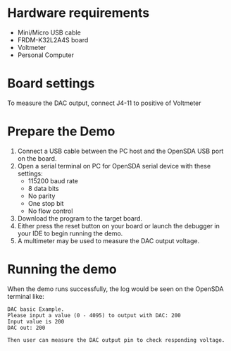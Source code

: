 Hardware requirements
===================
- Mini/Micro USB cable
- FRDM-K32L2A4S board
- Voltmeter
- Personal Computer

Board settings
============
To measure the DAC output, connect J4-11 to positive of Voltmeter

Prepare the Demo
===============
1. Connect a USB cable between the PC host and the OpenSDA USB port on the board.
2. Open a serial terminal on PC for OpenSDA serial device with these settings:
    - 115200 baud rate
    - 8 data bits
    - No parity
    - One stop bit
    - No flow control
3. Download the program to the target board.
4. Either press the reset button on your board or launch the debugger in your IDE to begin running the demo.
5. A multimeter may be used to measure the DAC output voltage.

Running the demo
===============
When the demo runs successfully, the log would be seen on the OpenSDA terminal like:

~~~~~~~~~~~~~~~~~~~~~~~~~~~~~
DAC basic Example.
Please input a value (0 - 4095) to output with DAC: 200
Input value is 200
DAC out: 200

Then user can measure the DAC output pin to check responding voltage.
~~~~~~~~~~~~~~~~~~~~~~~~~~~~~
